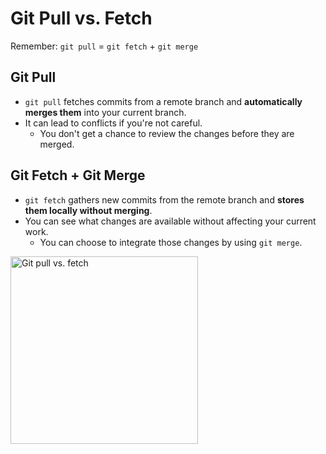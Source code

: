 # Git Pull vs. Fetch

Remember: `git pull` = `git fetch` + `git merge`

## Git Pull
* `git pull` fetches commits from a remote branch and **automatically merges them** into your current branch.
* It can lead to conflicts if you're not careful.
  * You don't get a chance to review the changes before they are merged.

## Git Fetch + Git Merge
* `git fetch` gathers new commits from the remote branch and **stores them locally without merging**.
* You can see what changes are available without affecting your current work.
  * You can choose to integrate those changes by using `git merge`.

<img src="https://github.com/user-attachments/assets/387a2a45-a7a5-41a2-9bcb-b2aed0de7513" alt="Git pull vs. fetch" width="300" />
